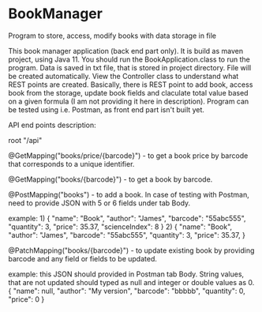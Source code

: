 # BookManager
Program to store, access, modify books with data storage in file


This book manager application (back end part only). It is build as maven project, using Java 11.
You should run the BookApplication.class to run the program. Data is saved in txt file, that is 
stored in project directory. File will be created automatically. 
View the Controller class to understand what REST points are created. Basically, there is REST point to add
book, access book from the storage, update book fields and claculate total value based on a given formula 
(I am not providing it here in description).
Program can be tested using i.e. Postman, as front end part isn't built yet.

API end points description:

root "/api"

@GetMapping("books/price/{barcode}") - to get a book price by barcode that corresponds to a unique identifier.

@GetMapping("books/{barcode}") - to get a book by barcode.

@PostMapping("books") - to add a book. In case of testing with Postman, need to provide JSON with 5 or 6 fields under tab Body.

example:
1)
{
    "name": "Book",
    "author": "James",
    "barcode": "55abc555",
    "quantity": 3,
    "price": 35.37,
    "scienceIndex": 8
}
2)
{
    "name": "Book",
    "author": "James",
    "barcode": "55abc555",
    "quantity": 3,
    "price": 35.37,
}

@PatchMapping("books/{barcode}") - to update existing book by providing barcode and any field or fields to be updated.

example:
this JSON should provided in Postman tab Body. String values, that are not updated should typed as null and integer or double values as 0.
{
    "name": null,
    "author": "My version",
    "barcode": "bbbbb",
    "quantity": 0,
    "price": 0
}




